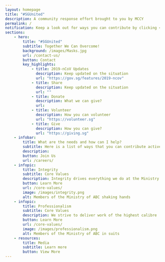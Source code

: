 ```yaml
---
layout: homepage
title: "#SGUnited"
description: A community response effort brought to you by MCCY
permalink: /
notification: Keep a look out for ways you can contribute by clicking <a href="/register/">here!</a>
sections:
    - hero:
        title: "#SGUnited"
        subtitle: Together We Can Overcome!
        background: /images/Masks.jpg
        url: /contact-us/
        button: Contact
        key_highlights:
            - title: 2019-nCoV Updates
              description: Keep updated on the situation
              url: "https://gov.sg/features/2019-ncov"
            - title: Share
              description: Keep updated on the situation
              url: ""
            - title: Donate
              description: What we can give?
              url: 
            - title: Volunteer
              description: How you can volunteer
              url: "https://volunteer.sg"
            - title: Give
              description: How you can give?
              url: "https://giving.sg"
    - infobar:
        title: What are the needs and how can I help?
        subtitle: Here is a list of ways that you can contribute actively:
        description: 
        button: Join Us
        url: /careers/
    - infopic:
        title: Integrity
        subtitle: Core Values
        description: Integrity drives everything we do at the Ministry of ABC
        button: Learn More
        url: /core-values/
        image: /images/integrity.png
        alt: Members of the Ministry of ABC shaking hands
    - infopic:
        title: Professionalism
        subtitle: Core Values
        description: We strive to deliver work of the highest calibre
        button: Learn More
        url: /core-values/
        image: /images/professionalism.png
        alt: Members of the Ministry of ABC in suits
    - resources:
        title: Media
        subtitle: Learn more
        button: View More
---
```

